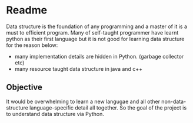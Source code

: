# Readme
Data structure is the foundation of any programming and a master of it is a must to efficient program. Many of self-taught programmer have learnt python as their first language but it is not good for learning data structure for the reason below:
- many implementation details are hidden in Python. (garbage collector etc)
- many resource taught data structure in java and c++

## Objective

It would be overwhelming to learn a new langugae and all other non-data-structure language-specific detail all together. So the goal of the project is to understand data structure via Python.






